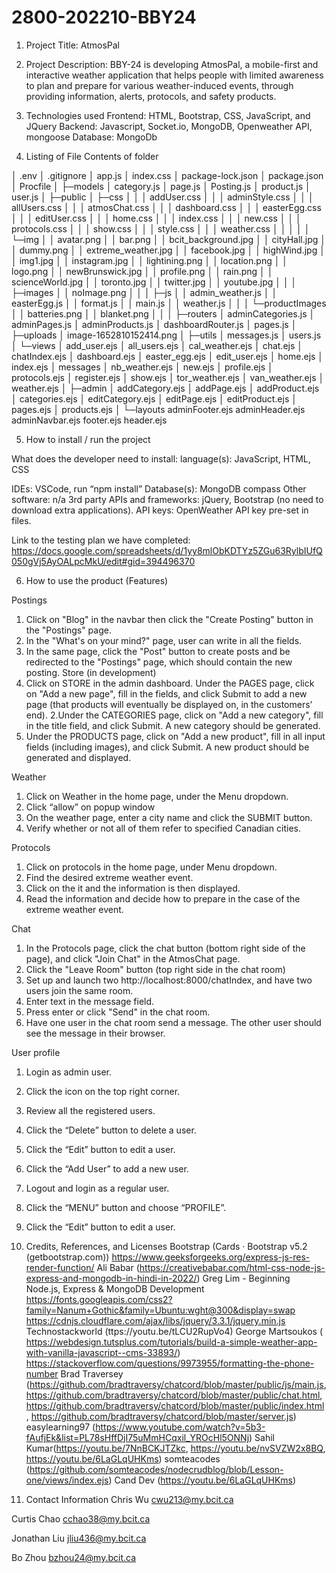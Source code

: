 # 2800-202210-BBY24

1. Project Title: AtmosPal
2. Project Description: BBY-24 is developing AtmosPal, a mobile-first and interactive weather application that helps people with limited awareness to plan and prepare for various weather-induced events, through providing information, alerts, protocols, and safety products.

3. Technologies used 
Frontend: HTML, Bootstrap, CSS, JavaScript, and JQuery
            Backend: Javascript, Socket.io, MongoDB, Openweather API, mongoose
            Database: MongoDb

4. Listing of File Contents of folder 

│  .env
│  .gitignore
│  app.js
│  index.css
│  package-lock.json
│  package.json
│  Procfile
│
├─models
│      category.js
│      page.js
│      Posting.js
│      product.js
│      user.js
│
├─public
│  ├─css
│  │  │  addUser.css
│  │  │  adminStyle.css
│  │  │  allUsers.css
│  │  │  atmosChat.css
│  │  │  dashboard.css
│  │  │  easterEgg.css
│  │  │  editUser.css
│  │  │  home.css
│  │  │  index.css
│  │  │  new.css
│  │  │  protocols.css
│  │  │  show.css
│  │  │  style.css
│  │  │  weather.css
│  │  │
│  │  └─img
│  │          avatar.png
│  │          bar.png
│  │          bcit_background.jpg
│  │          cityHall.jpg
│  │          dummy.png
│  │          extreme_weather.jpg
│  │          facebook.jpg
│  │          highWind.jpg
│  │          img1.jpg
│  │          instagram.jpg
│  │          lightining.png
│  │          location.png
│  │          logo.png
│  │          newBrunswick.jpg
│  │          profile.png
│  │          rain.png
│  │          scienceWorld.jpg
│  │          toronto.jpg
│  │          twitter.jpg
│  │          youtube.jpg
│  │
│  ├─images
│  │      noImage.png
│  │
│  ├─js
│  │      admin_weather.js
│  │      easterEgg.js
│  │      format.js
│  │      main.js
│  │      weather.js
│  │
│  └─productImages
│      │  batteries.png
│      │  blanket.png
│      │
│      ├─routers
│      adminCategories.js
│      adminPages.js
│      adminProducts.js
│      dashboardRouter.js
│      pages.js
│
├─uploads
│      image-1652810152414.png
│
├─utils
│      messages.js
│      users.js
│
└─views
    │  add_user.ejs
    │  all_users.ejs
    │  cal_weather.ejs
    │  chat.ejs
    │  chatIndex.ejs
    │  dashboard.ejs
    │  easter_egg.ejs
    │  edit_user.ejs
    │  home.ejs
    │  index.ejs
    │  messages
    │  nb_weather.ejs
    │  new.ejs
    │  profile.ejs
    │  protocols.ejs
    │  register.ejs
    │  show.ejs
    │  tor_weather.ejs
    │  van_weather.ejs
    │  weather.ejs
    │
    ├─admin
    │      addCategory.ejs
    │      addPage.ejs
    │      addProduct.ejs
    │      categories.ejs
    │      editCategory.ejs
    │      editPage.ejs
    │      editProduct.ejs
    │      pages.ejs
    │      products.ejs
    │
    └─layouts
            adminFooter.ejs
            adminHeader.ejs
            adminNavbar.ejs
            footer.ejs
            header.ejs

5. How to install / run the project 

What does the developer need to install:
language(s): JavaScript, HTML, CSS

IDEs: VSCode, run “npm install” 
Database(s): MongoDB compass
Other software: n/a
3rd party APIs and frameworks: jQuery, Bootstrap (no need to download extra applications).
API keys: OpenWeather API key pre-set in files.

Link to the testing plan we have completed: https://docs.google.com/spreadsheets/d/1yy8mlObKDTYz5ZGu63RylbIUfQ050gVj5AyOALpcMkU/edit#gid=394496370


6. How to use the product (Features) 

Postings
1. Click on "Blog" in the navbar then click the "Create Posting" button in the "Postings" page.
2. In the "What's on your mind?" page, user can write in all the fields.
3. In the same page, click the "Post" button to create posts and be redirected to the "Postings" page, which should contain the new posting.
Store (in development)
1. Click on STORE in the admin dashboard. Under the PAGES page, click on "Add a new page", fill in the fields, and click Submit to add a new page (that products will eventually be displayed on, in the customers’ end).
2.Under the CATEGORIES page, click on "Add a new category", fill in the title field, and click Submit. A new category should be generated.
3. Under the PRODUCTS page, click on "Add a new product", fill in all input fields (including images), and click Submit. A new product should be generated and displayed.

Weather
1. Click on Weather in the home page, under the Menu dropdown.
2. Click “allow” on popup window
3. On the weather page, enter a city name and click the SUBMIT button.
4. Verify whether or not all of them refer to specified Canadian cities.

Protocols
1. Click on protocols in the home page, under Menu dropdown.
2. Find the desired extreme weather event.
3. Click on the it and the information is then displayed.
4. Read the information and decide how to prepare in the case of the extreme weather event.

Chat
1. In the Protocols page, click the chat button (bottom right side of the page), and click "Join Chat" in the AtmosChat page.
2. Click the "Leave Room" button (top right side in the chat room)
3. Set up and launch two http://localhost:8000/chatIndex, and have two users join the same room.
4. Enter text in the message field.
5. Press enter or click "Send" in the chat room.
6. Have one user in the chat room send a message. The other user should see the message in their browser.

User profile
1. Login as admin user.
2. Click the icon on the top right corner.
3. Review all the registered users.
4. Click the “Delete” button to delete a user.
5. Click the “Edit” button to edit a user.
6. Click the “Add User” to add a new user.
7. Logout and login as a regular user.
8. Click the “MENU” button and choose “PROFILE”.
9. Click the “Edit” button to edit a user. 




7. Credits, References, and Licenses 
Bootstrap (Cards · Bootstrap v5.2 (getbootstrap.com))
https://www.geeksforgeeks.org/express-js-res-render-function/
Ali Babar (https://creativebabar.com/html-css-node-js-express-and-mongodb-in-hindi-in-2022/)
Greg Lim - Beginning Node.js, Express & MongoDB Development
https://fonts.googleapis.com/css2?family=Nanum+Gothic&family=Ubuntu:wght@300&display=swap
https://cdnjs.cloudflare.com/ajax/libs/jquery/3.3.1/jquery.min.js
Technostackworld (ttps://youtu.be/tLCU2RupVo4)
George Martsoukos ( https://webdesign.tutsplus.com/tutorials/build-a-simple-weather-app-with-vanilla-javascript--cms-33893/)
https://stackoverflow.com/questions/9973955/formatting-the-phone-number
Brad Traversey (https://github.com/bradtraversy/chatcord/blob/master/public/js/main.js, https://github.com/bradtraversy/chatcord/blob/master/public/chat.html, https://github.com/bradtraversy/chatcord/blob/master/public/index.html, https://github.com/bradtraversy/chatcord/blob/master/server.js)
easylearning97 (https://www.youtube.com/watch?v=5b3-fAufjEk&list=PL78sHffDjI75uMmHCqxil_YROcHl5ONNj)
Sahil Kumar(https://youtu.be/7NnBCKJTZkc, https://youtu.be/nvSVZW2x8BQ, https://youtu.be/6LaGLqUHKms)
somteacodes (https://github.com/somteacodes/nodecrudblog/blob/Lesson-one/views/index.ejs)
Cand Dev (https://youtu.be/6LaGLqUHKms)

8. Contact Information 
Chris Wu          cwu213@my.bcit.ca

Curtis Chao       cchao38@my.bcit.ca

Jonathan Liu      jliu436@my.bcit.ca

Bo Zhou           bzhou24@my.bcit.ca




